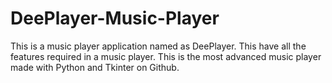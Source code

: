 # DeePlayer-Music-Player
This is a music player application named as DeePlayer. This have all the features required in a music player. This is the most advanced music player made with Python and Tkinter on Github.
